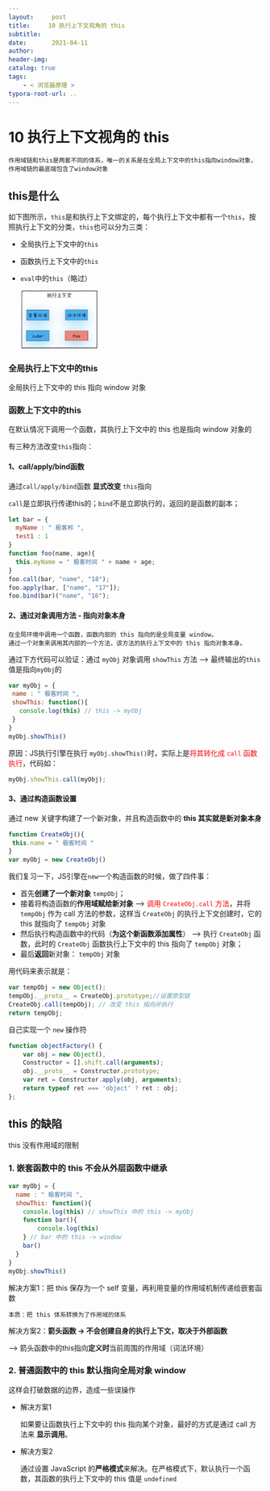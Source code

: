 ```yaml
---
layout:     post
title:     10 执行上下文视角的 this
subtitle:  
date:       2021-04-11
author:     
header-img: 
catalog: true
tags:
    - < 浏览器原理 >
typora-root-url: ..
---
```



# 10 执行上下文视角的 this

    作用域链和this是两套不同的体系，唯一的关系是在全局上下文中的this指向window对象，作用域链的最底端包含了window对象
## this是什么
如下图所示，`this`是和执行上下文绑定的，每个执行上下文中都有一个`this`，按照执行上下文的分类，`this`也可以分为三类：
- 全局执行上下文中的`this`

- 函数执行上下文中的`this`

- `eval`中的`this`（略过）

    <img src="/../img/assets_2019/image-20210411141927332.png" alt="image-20210411141927332" style="zoom:15%;" />

###  全局执行上下文中的this
全局执行上下文中的 this 指向 window 对象

 ### 函数上下文中的this
在默认情况下调用一个函数，其执行上下文中的 this 也是指向 window 对象的

 有三种方法改变`this`指向：

 #### 1、call/apply/bind函数
通过`call/apply/bind`函数 **显式改变** `this`指向

`call`是立即执行传递this的；`bind`不是立即执行的，返回的是函数的副本；

```javascript
let bar = {
  myName : " 极客邦 ",
  test1 : 1
}
function foo(name, age){
  this.myName = " 极客时间 " + name + age;
}
foo.call(bar, "name", "18");
foo.apply(bar, ["name", "17"]);
foo.bind(bar)("name", "16");
```

 #### 2、通过对象调用方法 - 指向对象本身

    在全局环境中调用一个函数，函数内部的 this 指向的是全局变量 window。
    通过一个对象来调用其内部的一个方法，该方法的执行上下文中的 this 指向对象本身。

通过下方代码可以验证：通过 `myObj` 对象调用 `showThis` 方法 --> 最终输出的`this`值是指向`myObj`的
 ```javascript
var myObj = {
  name : " 极客时间 ", 
  showThis: function(){
    console.log(this) // this -> myObj
  }
}
myObj.showThis()
 ```

原因：JS执行引擎在执行 `myObj.showThis()`时，实际上是<span style="color:red">将其转化成 `call` 函数执行</span>，代码如：
```javascript
myObj.showThis.call(myObj);
```

 #### 3、通过构造函数设置
通过 new 关键字构建了一个新对象，并且构造函数中的 **this 其实就是新对象本身**
 ```js
function CreateObj(){
  this.name = " 极客时间 "
}
var myObj = new CreateObj()
 ```

我们复习一下，JS引擎在`new`一个构造函数的时候，做了四件事：
-   首先**创建了一个新对象** `tempObj`；
-   接着将构造函数的**作用域赋给新对象** —> <span style="color:red">调用 `CreateObj.call` 方法</span>，并将 `tempObj` 作为 call 方法的参数，这样当 `CreateObj` 的执行上下文创建时，它的 this 就指向了 `tempObj` 对象
-   然后执行构造函数中的代码（**为这个新函数添加属性**） —> 执行 `CreateObj` 函数，此时的 `CreateObj` 函数执行上下文中的 this 指向了 `tempObj` 对象；
-   最后**返回**新对象： `tempObj` 对象

用代码来表示就是：
```js
var tempObj = new Object();
tempObj.__proto__ = CreateObj.prototype;//设置原型链
CreateObj.call(tempObj); // 改变 this 指向并执行
return tempObj;
```

自己实现一个 `new` 操作符

```js
function objectFactory() {
    var obj = new Object(),
    Constructor = [].shift.call(arguments);
    obj.__proto__ = Constructor.prototype;
    var ret = Constructor.apply(obj, arguments);
    return typeof ret === 'object' ? ret : obj;
};
```



## this 的缺陷

this 没有作用域的限制

### 1. 嵌套函数中的 this 不会从外层函数中继承
```js
var myObj = {
  name : " 极客时间 ", 
  showThis: function(){
    console.log(this) // showThis 中的 this -> myObj
    function bar(){
        console.log(this)
    } // bar 中的 this -> window
    bar()
  }
}
myObj.showThis()
```
解决方案1：把 this 保存为一个 self 变量，再利用变量的作用域机制传递给嵌套函数

    本质：把 this 体系转换为了作用域的体系

解决方案2：**箭头函数 -> 不会创建自身的执行上下文，取决于外部函数**

 —> 箭头函数中的this指向**定义时**当前周围的作用域（词法环境）

### 2. 普通函数中的 this 默认指向全局对象 window
这样会打破数据的边界，造成一些误操作

- 解决方案1

    如果要让函数执行上下文中的 this 指向某个对象，最好的方式是通过 call 方法来 **显示调用**。

- 解决方案2

    通过设置 JavaScript 的**严格模式**来解决。在严格模式下，默认执行一个函数，其函数的执行上下文中的 this 值是 `undefined`



